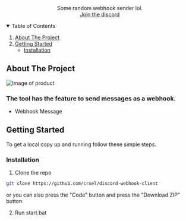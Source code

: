 <br />
<p align="center">

                 
  <h3 align="center"></h3>

  <p align="center">
    Some random webhook sender lol.  
    <br />
    <a href="https://discord.gg/R8Mc8aKqUb">Join the discord</a>
  </p>
</p>

<details open="open">
  <summary>Table of Contents</summary>
  <ol>
    <li>
      <a href="#about-the-project">About The Project</a>
      <ul>
      </ul>
    </li>
    <li>
      <a href="#getting-started">Getting Started</a>
      <ul>
        <li><a href="#installation">Installation</a></li>
      </ul>
    </li>
  </ol>
</details>

## About The Project

<img src="https://media.discordapp.net/attachments/1113588704657809548/1115013694632509580/Screenshot_2023-06-04_162509.png?width=972&height=510" alt="Image of product">

### The tool has the feature to send messages as a webhook.  

+ Webhook Message


## Getting Started

To get a local copy up and running follow these simple steps.

### Installation

1. Clone the repo
```sh
git clone https://github.com/crxel/discord-webhook-client
```
or you can also press the "Code" button and press the "Download ZIP" button.

2. Run start.bat
